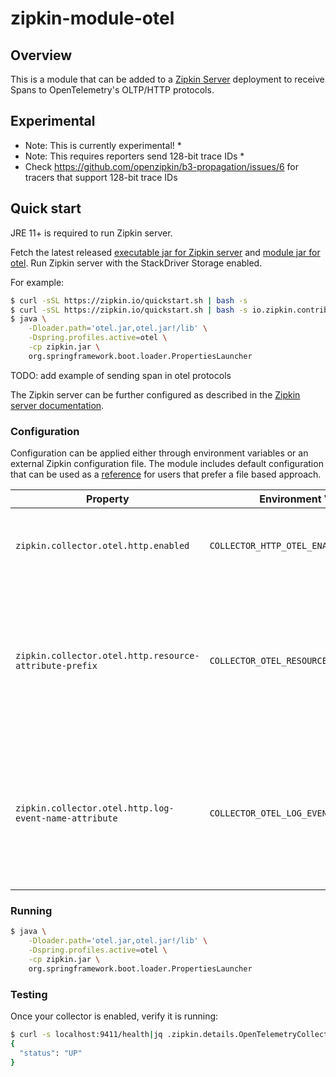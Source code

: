 # zipkin-module-otel

## Overview

This is a module that can be added to
a [Zipkin Server](https://github.com/openzipkin/zipkin/tree/master/zipkin-server)
deployment to receive Spans to OpenTelemetry's OLTP/HTTP protocols.

## Experimental

* Note: This is currently experimental! *
* Note: This requires reporters send 128-bit trace IDs *
* Check https://github.com/openzipkin/b3-propagation/issues/6 for tracers that support 128-bit trace
  IDs

## Quick start

JRE 11+ is required to run Zipkin server.

Fetch the latest released
[executable jar for Zipkin server](https://search.maven.org/remote_content?g=io.zipkin&a=zipkin-server&v=LATEST&c=exec)
and
[module jar for otel](https://search.maven.org/remote_content?g=io.zipkin.contrib.otel&a=zipkin-module-otel&v=LATEST&c=module).
Run Zipkin server with the StackDriver Storage enabled.

For example:

```bash
$ curl -sSL https://zipkin.io/quickstart.sh | bash -s
$ curl -sSL https://zipkin.io/quickstart.sh | bash -s io.zipkin.contrib.otel:zipkin-module-otel:LATEST:module otel.jar
$ java \
    -Dloader.path='otel.jar,otel.jar!/lib' \
    -Dspring.profiles.active=otel \
    -cp zipkin.jar \
    org.springframework.boot.loader.PropertiesLauncher
```

TODO: add example of sending span in otel protocols 

The Zipkin server can be further configured as described in the
[Zipkin server documentation](https://github.com/openzipkin/zipkin/blob/master/zipkin-server/README.md).

### Configuration

Configuration can be applied either through environment variables or an external Zipkin
configuration file. The module includes default configuration that can be used as a
[reference](https://github.com/openzipkin-contrib/zipkin-otel/blob/main/module/src/main/resources/zipkin-server-otel.yml)
for users that prefer a file based approach.

| Property                             | Environment Variable          | Description                                              |
|--------------------------------------|-------------------------------|----------------------------------------------------------|
| `zipkin.collector.otel.http.enabled` | `COLLECTOR_HTTP_OTEL_ENABLED` | `false` disables the HTTP collector. Defaults to `true`. |
| `zipkin.collector.otel.http.resource-attribute-prefix` | `COLLECTOR_OTEL_RESOURCE_ATTRIBUTE_PREFIX` | The prefix to use when converting otel resource attributes to span annotations. The default is to not prefix anything. |
| `zipkin.collector.otel.http.log-event-name-attribute` | `COLLECTOR_OTEL_LOG_EVENT_NAME_ATTRIBUTE` | The otel attribute name that indicates whether to convert the upcoming Log Event to a Span. By default, `event.name` is used. |

### Running

```bash
$ java \
    -Dloader.path='otel.jar,otel.jar!/lib' \
    -Dspring.profiles.active=otel \
    -cp zipkin.jar \
    org.springframework.boot.loader.PropertiesLauncher
```

### Testing

Once your collector is enabled, verify it is running:

```bash
$ curl -s localhost:9411/health|jq .zipkin.details.OpenTelemetryCollector
{
  "status": "UP"
}
```
